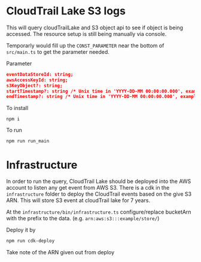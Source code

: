 # CloudTrail Lake S3 logs

This will query cloudTrailLake and S3 object api to see if object is being accessed. The resource setup is still being manually via console.

Temporarly would fill up the `CONST_PARAMETER` near the bottom of `src/main.ts` to get the parameter needed.

Parameter

```json
eventDataStoreId: string;
awsAccessKeyId: string;
s3KeyObject?: string;
startTimestamp?: string /* Unix time in 'YYYY-DD-MM 00:00:00.000', example: '2022-07-05 22:00:00.000' */;
endTimestamp?: string /* Unix time in 'YYYY-DD-MM 00:00:00.000', example: '2022-07-05 23:00:00.000' */;
```

To install

```
npm i
```

To run

```
npm run run_main
```

# Infrastructure

In order to run the query, CloudTrail Lake should be deployed into the AWS account to listen any get event from AWS S3. There is a cdk in the `infrastructure` folder to deploy the CloudTrail events based on the give S3 ARN. This will store S3 event at cloudTrail lake for 7 years.

At the `infrastructure/bin/infrastructure.ts` configure/replace bucketArn with the prefix to the data. (e.g. `arn:aws:s3:::example/store/`)

Deploy it by

```bash
npm run cdk-deploy
```

Take note of the ARN given out from deploy
